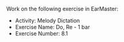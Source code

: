 Work on the following exercise in EarMaster:
- Activity: Melody Dictation
- Exercise Name: Do, Re - 1 bar
- Exercise Number: 8.1
